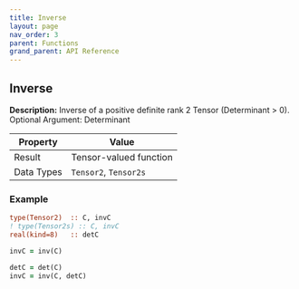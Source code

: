 ```yaml
---
title: Inverse
layout: page
nav_order: 3
parent: Functions
grand_parent: API Reference
---
```


## Inverse

**Description:** Inverse of a positive definite rank 2 Tensor (Determinant > 0). Optional Argument: Determinant

| Property   | Value                  |
| ---        | ---                    |
| Result     | Tensor-valued function |
| Data Types | `Tensor2`, `Tensor2s`  |

### Example

```fortran
type(Tensor2)  :: C, invC
! type(Tensor2s) :: C, invC
real(kind=8)   :: detC

invC = inv(C)

detC = det(C)
invC = inv(C, detC)
```
